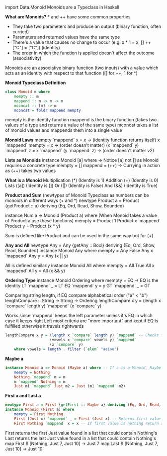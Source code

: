 import Data.Monoid
Monoids are a Typeclass in Haskell

__What are Monoids?__
\* and ++ have some common properties
- They take two parameters and produce an output (binary function, often curried)
- Parameters and returned values have the same type
- There's a value that causes no change to occur (e.g. x \* 1 = x, \[] ++ \["C"] = \["C"]) (identity)
- The order in which the function is applied doesn't affect the outcome (associativity)

Monoids are an associative binary function (two inputs) with a value which acts as an identity with respect to that function (\[] for ++, 1 for \*)

__Monoid Typeclass Definition__
```haskell
class Monoid m where
    mempty :: m
    mappend :: m -> m -> m
    mconcat :: [m] -> m
    mconcat = foldr mappend mempty
```

mempty is the identity function
mappend is the binary function (takes two values of a type and returns a value of the same type)
mconcat takes a list of monoid values and mappends them into a single value

__Monoid Laws__
mempty \`mappend\` x = x -> (identity function returns itself)
x \`mappend\` mempty = x -> (order doesn't matter)
(x \`mappend\` y) \`mappend\` z = x \`mappend\` (y \`mappend\` z) -> (order doesn't matter v2)

__Lists as Monoids__
instance Monoid \[a] where -> Notice \[a] not \[] as Monoid requires a concrete type
    mempty = \[]
    mappend = (++) -> Currying in action as (++) takes two values

__What is a Monoid__
Multiplication (\*) (Identity is 1)
Addition (+) (Identity is 0)
Lists (\[a]) (Identity is \[])
Or (||) (Identity is False)
And (&&) (Identity is True)

__Product and Sum__ (newtypes of Monoid Typeclass as numbers can be monoids in different ways (+ and \*)
newtype Product a = Product {getProduct :: a}
    deriving (Eq, Ord, Read, Show, Bounded)

instance Num a => Monoid (Product a) where (When Monoid takes a value of Product a use these functions)
    mempty = Product 1
    Product x \`mappend\` Product y = Product (x \* y)

Sum is defined like Product and can be used in the same way but for (+)

__Any and All__
newtype Any = Any {getAny :: Bool} deriving {Eq, Ord, Show, Read, Bounded}
instance Monoid Any where
    mempty = Any False
    Any x \`mappend\` Any y = Any (x || y)

All is defined similarly
instance Monoid All where
    mempty = All True
    All x \`mappend\` All y = All (x && y)

__Ordering Type__
instance Monoid Ordering where
    mempty = EQ -> EQ is the identity
    LT \`mappend\` _ = LT
    EQ \`mappend\` y = y
    GT \`mappend\` _ = GT

Comparing string length, if EQ compare alphabetical order ("a" < "b")
lengthCompare :: String -> String -> Ordering
lengthCompare x y = (length x \`compare\` length y) \`mappend\` (x \`compare\` y)

Works since \`mappend\` keeps the left parameter unless it's EQ in which case it keeps right
Left most criteria are "more important" and kept if EQ is fulfilled otherwise it travels rightwards

```haskell
lengthCompare x y = (length x `compare` length y) `mappend` -- Checks for amount of vowels as second most important criteria
                    (vowels x `compare` vowels y) `mappend`
                    (x `compare` y)
    where vowels = length . filter (`elem` "aeiou")
```

__Maybe a__
```haskell
instance Monoid a => Monoid (Maybe a) where -- If a is a Monoid, Maybe a is also a Monoid
    mempty = Nothing
    Nothing `mappend` m = m
    m `mappend` Nothing = m
    Just m1 `mappend` Just m2 = Just (m1 `mappend` m2)
```

__First a and Last a__
```haskell
newtype First a = First {getFirst :: Maybe a} deriving (Eq, Ord, Read, Show)
instance Monoid (First a) where
    mempty = First Nothing
    First (Just x) `mappend` _ = First (Just x) -- Returns first value when mappended if it's a Just value
    First Nothing `mappend` x = x -- If first value is nothing return second value
```

First returns the first Just value found in a list that could contain Nothing's
Last returns the last Just value found in a list that could contain Nothing's
map First $ \[Nothing, Just 7, Just 10] -> Just 7
map Last $ \[Nothing, Just 7, Just 10] -> Just 10
